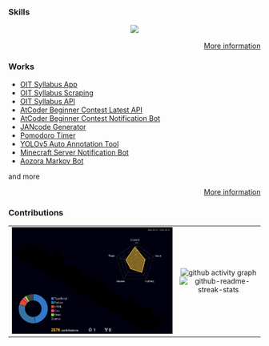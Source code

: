 ### Skills

<p align="center">
  <a href="https://github.com/yashikota?tab=repositories">
    <img src="https://skillicons.dev/icons?i=unreal,unity,c,cpp,rust,go,python,pytorch,js,ts,wasm,react,next,deno,vite,linux,vscode,neovim,git,github,arduino," />
  </a>
</p>

<p align="right">
  <a href="https://yashikota.com/about" alt="more information">
    More information
  </a>
</p>

### Works

- [OIT Syllabus App](https://github.com/oit-tools/syllabus-frontend)
- [OIT Syllabus Scraping](https://github.com/oit-tools/syllabus-scraping)
- [OIT Syllabus API](https://github.com/oit-tools/syllabus-api-deno)
- [AtCoder Beginner Contest Latest API](https://github.com/yashikota/abc-latest-api)
- [AtCoder Beginner Contest Notification Bot](https://github.com/yashikota/abc-latest-bot)
- [JANcode Generator](https://github.com/yashikota/jancode)
- [Pomodoro Timer](https://github.com/yashikota/pomodoro-timer)
- [YOLOv5 Auto Annotation Tool](https://github.com/yashikota/auto-annotation)
- [Minecraft Server Notification Bot](https://github.com/yashikota/minecraft-server-bot)
- [Aozora Markov Bot](https://github.com/yashikota/aozora-markov)

and more

<p align="right">
  <a href="https://yashikota.com/projects" alt="more information">
    More information
  </a>
</p>

### Contributions

<table align="center">
  <tr>
    <td>
      <img src="profile-3d-contrib/profile-night-rainbow.svg" alt="profile-3d">
    </td>
    <td align="center">
      <img src="https://github-readme-activity-graph.cyclic.app/graph?username=yashikota&hide_border=true&theme=react-dark" alt="github activity graph" width="90%">
      <img src="https://github-readme-streak-stats.herokuapp.com?user=yashikota&theme=github-dark&hide_border=true&date_format=%5BY.%5Dn.j&sideNums=777777&background=00000000&border=777777&stroke=777777&ring=777777&fire=777777&currStreakNum=777777&currStreakLabel=777777&sideLabels=777777&dates=777777" alt="github-readme-streak-stats" width="80%">
    </td>
  </tr>
</table>
